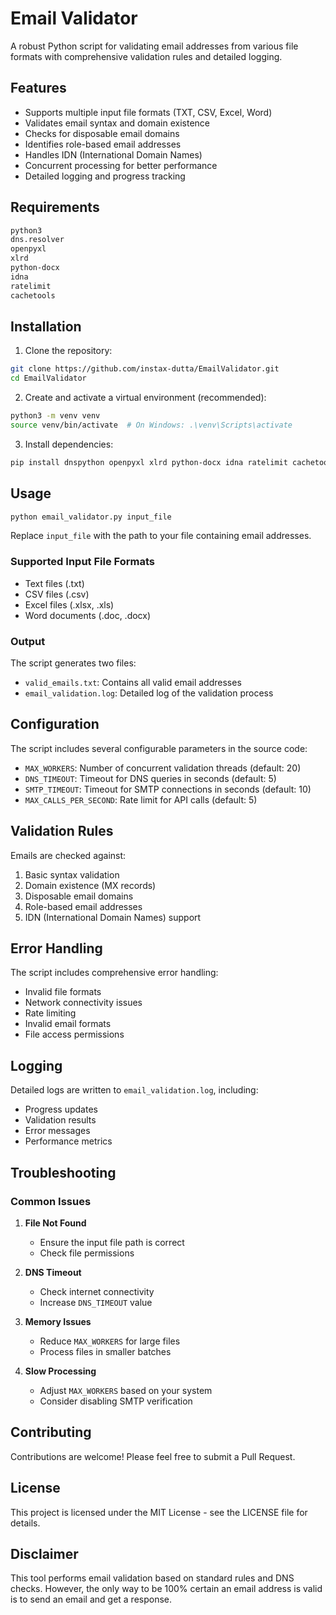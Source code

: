 # Email Validator

A robust Python script for validating email addresses from various file formats with comprehensive validation rules and detailed logging.

## Features

- Supports multiple input file formats (TXT, CSV, Excel, Word)
- Validates email syntax and domain existence
- Checks for disposable email domains
- Identifies role-based email addresses
- Handles IDN (International Domain Names)
- Concurrent processing for better performance
- Detailed logging and progress tracking

## Requirements

```bash
python3
dns.resolver
openpyxl
xlrd
python-docx
idna
ratelimit
cachetools
```

## Installation

1. Clone the repository:
```bash
git clone https://github.com/instax-dutta/EmailValidator.git
cd EmailValidator
```

2. Create and activate a virtual environment (recommended):
```bash
python3 -m venv venv
source venv/bin/activate  # On Windows: .\venv\Scripts\activate
```

3. Install dependencies:
```bash
pip install dnspython openpyxl xlrd python-docx idna ratelimit cachetools
```

## Usage

```bash
python email_validator.py input_file
```

Replace `input_file` with the path to your file containing email addresses.

### Supported Input File Formats

- Text files (.txt)
- CSV files (.csv)
- Excel files (.xlsx, .xls)
- Word documents (.doc, .docx)

### Output

The script generates two files:
- `valid_emails.txt`: Contains all valid email addresses
- `email_validation.log`: Detailed log of the validation process

## Configuration

The script includes several configurable parameters in the source code:

- `MAX_WORKERS`: Number of concurrent validation threads (default: 20)
- `DNS_TIMEOUT`: Timeout for DNS queries in seconds (default: 5)
- `SMTP_TIMEOUT`: Timeout for SMTP connections in seconds (default: 10)
- `MAX_CALLS_PER_SECOND`: Rate limit for API calls (default: 5)

## Validation Rules

Emails are checked against:
1. Basic syntax validation
2. Domain existence (MX records)
3. Disposable email domains
4. Role-based email addresses
5. IDN (International Domain Names) support

## Error Handling

The script includes comprehensive error handling:
- Invalid file formats
- Network connectivity issues
- Rate limiting
- Invalid email formats
- File access permissions

## Logging

Detailed logs are written to `email_validation.log`, including:
- Progress updates
- Validation results
- Error messages
- Performance metrics

## Troubleshooting

### Common Issues

1. **File Not Found**
   - Ensure the input file path is correct
   - Check file permissions

2. **DNS Timeout**
   - Check internet connectivity
   - Increase `DNS_TIMEOUT` value

3. **Memory Issues**
   - Reduce `MAX_WORKERS` for large files
   - Process files in smaller batches

4. **Slow Processing**
   - Adjust `MAX_WORKERS` based on your system
   - Consider disabling SMTP verification

## Contributing

Contributions are welcome! Please feel free to submit a Pull Request.

## License

This project is licensed under the MIT License - see the LICENSE file for details.

## Disclaimer

This tool performs email validation based on standard rules and DNS checks. However, the only way to be 100% certain an email address is valid is to send an email and get a response.